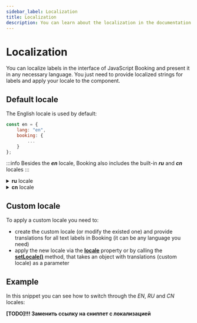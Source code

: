 ```yaml
---
sidebar_label: Localization
title: Localization
description: You can learn about the localization in the documentation of the DHTMLX JavaScript Booking library. Browse developer guides and API reference, try out code examples and live demos, and download a free 30-day evaluation version of DHTMLX Booking.
---
```


# Localization

You can localize labels in the interface of JavaScript Booking and present it in any necessary language. You just need to provide localized strings for labels and apply your locale to the component.

## Default locale

The English locale is used by default:

~~~jsx {}
const en = {
	lang: "en",
	booking: {
		...
	}
};
~~~

:::info
Besides the ***en*** locale, Booking also includes the built-in ***ru*** and ***cn*** locales
:::

<details>
<summary><b>ru</b> locale</summary>

~~~jsx
const ru = {
	lang: "ru",
	booking: {
		...
	}
};
~~~
</details>

<details>
<summary><b>cn</b> locale</summary>

~~~jsx {}
const cn = {
	lang: "cn",
	booking: {
		...
	}
};
~~~
</details>

## Custom locale

To apply a custom locale you need to:

- create the custom locale (or modify the existed one) and provide translations for all text labels in Booking (it can be any language you need)
- apply the new locale via the [**locale**](api/config/booking_locale_config.md) property or by calling the [**setLocale()**](api/methods/booking_setlocale_method.md) method, that takes an object with translations (custom locale) as a parameter

## Example

In this snippet you can see how to switch through the *EN*, *RU* and *CN* locales:

**[TODO]!!! Заменить ссылку на сниппет с локализацией**
<iframe src="" frameborder="0" class="snippet_iframe" width="100%" height="600"></iframe>
